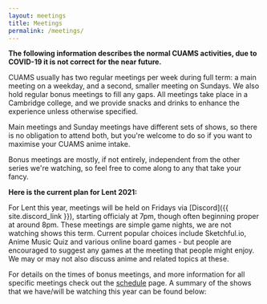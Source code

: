 ```yaml
---
layout: meetings
title: Meetings
permalink: /meetings/
---
```


<b>The following information describes the normal CUAMS activities, due to COVID-19 it is not correct for the near future.</b>

CUAMS usually has two regular meetings per week during full term: a main
meeting on a weekday, and a second, smaller meeting on Sundays. We also hold
regular bonus meetings to fill any gaps. All meetings take place in a Cambridge
college, and we provide snacks and drinks to enhance the experience unless
otherwise specified.

Main meetings and Sunday meetings have different sets of shows, so there is no
obligation to attend both, but you're welcome to do so if you want to maximise
your CUAMS anime intake.

Bonus meetings are mostly, if not entirely, independent from the other series
we're watching, so feel free to come along to any that take your fancy.

<b>Here is the current plan for Lent 2021:</b>

For Lent this year, meetings will be held on Fridays via [Discord]({{ site.discord_link }}), starting officialy at 7pm, though often beginning proper at around 8pm. These meetings are simple game nights, we are not watching shows this term. Current popular choices include Sketchful.io, Anime Music Quiz and various online board games - but people are encouraged to suggest any games at the meeting that people might enjoy. We may or may not also discuss anime and related topics at these.

For details on the times of bonus meetings, and more information for all specific meetings check out the [schedule](/schedule) page. A
summary of the shows that we have/will be watching this year can be found below:
